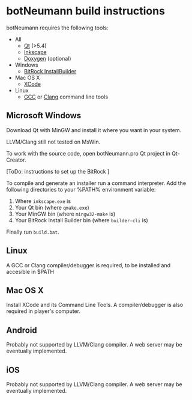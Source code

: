# botNeumann build instructions

botNeumann requires the following tools:

* All
	* [Qt](http://www.qt.io/) (>5.4)
	* [Inkscape](https://inkscape.org/)
	* [Doxygen](http://doxygen.org) (optional)
* Windows
	* [BitRock InstallBuilder](http://bitrock.com/)
* Mac OS X
	* [XCode](https://developer.apple.com/xcode/)
* Linux
	* [GCC](https://gcc.gnu.org/) or [Clang](http://clang.llvm.org/) command line tools



## Microsoft Windows

Download Qt with MinGW and install it where you want in your system.

LLVM/Clang still not tested on MsWin.

To work with the source code, open botNeumann.pro Qt project in Qt-Creator.

[ToDo: instructions to set up the BitRock ]

To compile and generate an installer run a command interpreter. Add the following directories to your %PATH% environment variable:

1. Where `inkscape.exe` is
2. Your Qt bin (where `qmake.exe`)
3. Your MinGW bin (where `mingw32-make` is)
4. Your BitRock Install Builder bin (where `builder-cli` is)

Finally run `build.bat`.


## Linux

A GCC or Clang compiler/debugger is required, to be installed and accesible in $PATH


## Mac OS X

Install XCode and its Command Line Tools. A compiler/debugger is also required in player's computer.


## Android

Probably not supported by LLVM/Clang compiler. A web server may be eventually implemented.

## iOS

Probably not supported by LLVM/Clang compiler. A web server may be eventually implemented.
